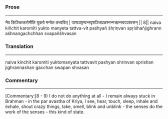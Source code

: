 ### Prose 
 --- 
नैव किञ्चित्करोमीति युक्तो मन्येत तत्त्ववित् |
पश्यञ्शृण्वन्स्पृशञ्जिघ्रन्नश्नन्गच्छन्स्वपञ्श्वसन् || 8||
naiva kiñchit karomīti yukto manyeta tattva-vit
paśhyañ śhṛiṇvan spṛiśhañjighrann aśhnangachchhan svapañśhvasan

### Translation 
 --- 
naiva kinchit karomiti yuktomanyata tattvavit pashyan shrinvan sprishan jighrannashan gacchan swapan shvasan

### Commentary 
 --- 
[Commentary:]8 - 9) I do not do anything at all - I remain always stuck in Brahman - in the par avastha of Kriya, I see, hear, touch, sleep, inhale and exhale, shout crazy things, take, smell, blink and unblink - the senses do the work of the senses - this kind of state.